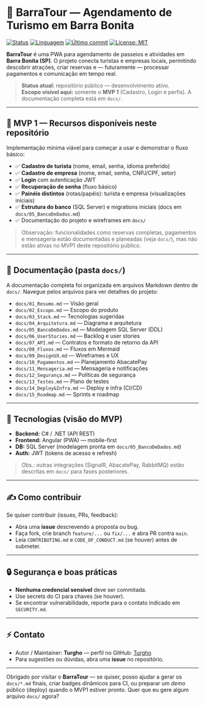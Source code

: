 # 🌊 BarraTour — Agendamento de Turismo em Barra Bonita

[![Status](https://img.shields.io/badge/status-em%20desenvolvimento-red)](https://github.com/Turgho/BarraTour)
[![Linguagem](https://img.shields.io/badge/Linguagem-C%23-blue)](https://docs.microsoft.com/dotnet/csharp/)
[![Último commit](https://img.shields.io/github/last-commit/Turgho/BarraTour)](https://github.com/Turgho/BarraTour/commits/main)
[![License: MIT](https://img.shields.io/badge/License-MIT-green)](./LICENSE)

**BarraTour** é uma PWA para agendamento de passeios e atividades em **Barra Bonita (SP)**. O projeto conecta turistas e empresas locais, permitindo descobrir atrações, criar reservas e — futuramente — processar pagamentos e comunicação em tempo real.

> **Status atual:** repositório público — desenvolvimento ativo.  
> **Escopo visível aqui:** somente o **MVP 1** (Cadastro, Login e perfis). A documentação completa está em `docs/`.

---

## 🎯 MVP 1 — Recursos disponíveis neste repositório
Implementação mínima viável para começar a usar e demonstrar o fluxo básico:

- ✅ **Cadastro de turista** (nome, email, senha, idioma preferido)
- ✅ **Cadastro de empresa** (nome, email, senha, CNPJ/CPF, setor)
- ✅ **Login** com autenticação JWT
- ✅ **Recuperação de senha** (fluxo básico)
- ✅ **Painéis distintos** (rotas/papéis): turista e empresa (visualizações iniciais)
- ✅ **Estrutura do banco** (SQL Server) e migrations iniciais (docs em `docs/05_BancoDeDados.md`)
- ✅ Documentação do projeto e wireframes em `docs/`

> Observação: funcionalidades como reservas completas, pagamentos e mensageria estão documentadas e planeadas (veja `docs/`), mas não estão ativas no MVP1 deste repositório público.

---

## 📂 Documentação (pasta `docs/`)
A documentação completa foi organizada em arquivos Markdown dentro de `docs/`. Navegue pelos arquivos para ver detalhes do projeto:

- `docs/01_Resumo.md` — Visão geral
- `docs/02_Escopo.md` — Escopo do produto
- `docs/03_Stack.md` — Tecnologias sugeridas
- `docs/04_Arquitetura.md` — Diagrama e arquitetura
- `docs/05_BancoDeDados.md` — Modelagem SQL Server (DDL)
- `docs/06_UserStories.md` — Backlog e user stories
- `docs/07_API.md` — Contratos e formato de retorno da API
- `docs/08_Fluxos.md` — Fluxos em Mermaid
- `docs/09_DesignUX.md` — Wireframes e UX
- `docs/10_Pagamentos.md` — Planejamento AbacatePay
- `docs/11_Mensageria.md` — Mensageria e notificações
- `docs/12_Segurança.md` — Políticas de segurança
- `docs/13_Testes.md` — Plano de testes
- `docs/14_Deploy&Infra.md` — Deploy e infra (CI/CD)
- `docs/15_Roadmap.md` — Sprints e roadmap

---

## 🧭 Tecnologias (visão do MVP)
- **Backend:** C# / .NET (API REST)
- **Frontend:** Angular (PWA) — mobile-first
- **DB:** SQL Server (modelagem pronta em `docs/05_BancoDeDados.md`)
- **Auth:** JWT (tokens de acesso e refresh)

> Obs.: outras integrações (SignalR, AbacatePay, RabbitMQ) estão descritas em `docs/` para fases posteriores.

---

## ✍️ Como contribuir
Se quiser contribuir (issues, PRs, feedback):
- Abra uma **issue** descrevendo a proposta ou bug.
- Faça fork, crie branch `feature/...` ou `fix/...` e abra PR contra `main`.
- Leia `CONTRIBUTING.md` e `CODE_OF_CONDUCT.md` (se houver) antes de submeter.

---

## 🔒 Segurança e boas práticas
- **Nenhuma credencial sensível** deve ser commitada.
- Use secrets do CI para chaves (se houver).
- Se encontrar vulnerabilidade, reporte para o contato indicado em `SECURITY.md`.

---

## ⚡ Contato
- Autor / Maintainer: **Turgho** — perfil no GitHub: [Turgho](https://github.com/Turgho)
- Para sugestões ou dúvidas, abra uma **issue** no repositório.

---

Obrigado por visitar o **BarraTour** — se quiser, posso ajudar a gerar os `docs/*.md` finais, criar badges dinâmicos para CI, ou preparar um *demo* público (deploy) quando o MVP1 estiver pronto. Quer que eu gere algum arquivo `docs/` agora?
